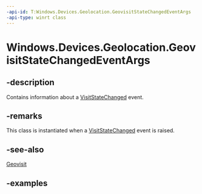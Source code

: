 ```yaml
---
-api-id: T:Windows.Devices.Geolocation.GeovisitStateChangedEventArgs
-api-type: winrt class
---
```


<!-- Class syntax.
public class GeovisitStateChangedEventArgs 
-->

# Windows.Devices.Geolocation.GeovisitStateChangedEventArgs

## -description
Contains information about a [VisitStateChanged](GeovisitMonitor_VisitStateChanged.md) event.

## -remarks
This class is instantiated when a [VisitStateChanged](GeovisitMonitor_VisitStateChanged.md) event is raised.

## -see-also
[Geovisit](Geovisit.md)

## -examples

